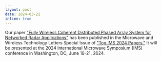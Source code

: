 ```yaml
---
layout: post
date: 2024-03-21
inline: true
---
```


Our paper ["Fully Wireless Coherent Distributed Phased Array System for Networked Radar Applications"](https://doi.org/10.1109/LMWT.2024.3375085) has been published in the Microwave and Wireless Technology Letters Special Issue of <ins>"Top IMS 2024 Papers."</ins> It will be presented at the 2024 International Microwave Symposium (IMS) conference in Washington, DC, June 16-21, 2024.

